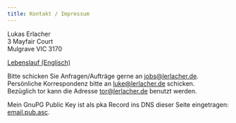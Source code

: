 ```yaml
---
title: Kontakt / Impressum
---
```


Lukas Erlacher  
3 Mayfair Court  
Mulgrave VIC 3170

[Lebenslauf (Englisch)](/static/CV-Erlacher-EN.pdf)  


Bitte schicken Sie Anfragen/Aufträge gerne an jobs@lerlacher.de.  
Persönliche Korrespondenz bitte an luke@lerlacher.de schicken.  
Bezüglich tor kann die Adresse tor@lerlacher.de benutzt werden.  


Mein GnuPG Public Key ist als pka Record ins DNS dieser Seite eingetragen: [email.pub.asc](/static/email.pub.asc).
